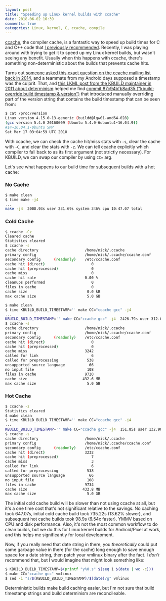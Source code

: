 ```yaml
---
layout: post
title: "Speeding up Linux kernel builds with ccache"
date: 2018-06-02 16:39
comments: true
categories: Linux, kernel, C, ccache, compile
---
```

[ccache](https://ccache.samba.org/), the compiler cache, is a fantastic way to
speed up build times for C and C++ code that
[I previously recommended](https://nickdesaulniers.github.io/blog/2015/07/23/additional-c-slash-c-plus-plus-tooling/).
Recently, I was playing around with trying to get it to speed up my Linux
kernel builds, but wasn't seeing any benefit. Usually when this happens with
ccache, there's something non-deterministic about the builds that prevents
cache hits.

Turns out
[someone asked this exact question on the ccache mailing list back in 2014](https://lists.samba.org/archive/ccache/2014q1/001172.html),
and a teammate from my Android days supposed a timestamp was the culprit. That,
and
[this LKML post from the KBUILD maintainer in 2011 about determinism](https://lwn.net/Articles/437864/)
helped me find
[commit 87c94bfb8ad35 ("kbuild: override build timestamp & version")](https://git.kernel.org/pub/scm/linux/kernel/git/torvalds/linux.git/commit/?id=87c94bfb8ad354fb43d2caf870d7ca0b3f98dab3) that introduced manually overriding part of the version string that
contains the build timestamp that can be seen from:

```sh
$ cat /proc/version
Linux version 4.15.0-13-generic (buildd@lgw01-amd64-028)
(gcc version 5.4.0 20160609 (Ubuntu 5.4.0-6ubuntu1~16.04.9))
#14~16.04.1-Ubuntu SMP
Sat Mar 17 03:04:59 UTC 2018
```

With ccache, we can check the cache hit/miss stats with `-s`, clear the cache
with `-C`, and clear the stats with `-z`. We can tell ccache explicitly which
compiler to fall back to as its first argument (not strictly necessary). For
KBUILD, we can swap our compiler by using `CC=` arg.

Let's see what happens to
our build time for subsequent builds with a hot cache:

### No Cache

```sh
$ make clean
$ time make -j4
...
make -j4  2008.93s user 231.69s system 346% cpu 10:47.07 total
```

### Cold Cache

```sh
$ ccache -Cz
Cleared cache
Statistics cleared
$ ccache -s
cache directory                     /home/nick/.ccache
primary config                      /home/nick/.ccache/ccache.conf
secondary config      (readonly)    /etc/ccache.conf
cache hit (direct)                     0
cache hit (preprocessed)               0
cache miss                             0
cache hit rate                      0.00 %
cleanups performed                     0
files in cache                         0
cache size                           0.0 kB
max cache size                       5.0 GB

$ make clean
$ time KBUILD_BUILD_TIMESTAMP='' make CC="ccache gcc" -j4
...
KBUILD_BUILD_TIMESTAMP='' make CC="ccache gcc" -j4  2426.79s user 312.08s system 372% cpu 12:15.22 total
$ ccache -s
cache directory                     /home/nick/.ccache
primary config                      /home/nick/.ccache/ccache.conf
secondary config      (readonly)    /etc/ccache.conf
cache hit (direct)                     0
cache hit (preprocessed)               0
cache miss                          3242
called for link                        6
called for preprocessing             538
unsupported source language           66
no input file                        108
files in cache                      9720
cache size                         432.6 MB
max cache size                       5.0 GB
```

### Hot Cache

```sh
$ ccache -z
Statistics cleared
$ make clean
$ time KBUILD_BUILD_TIMESTAMP='' make CC="ccache gcc" -j4
...
KBUILD_BUILD_TIMESTAMP='' make CC="ccache gcc" -j4  151.85s user 132.98s system 288% cpu 1:38.90 total
$ ccache -s
cache directory                     /home/nick/.ccache
primary config                      /home/nick/.ccache/ccache.conf
secondary config      (readonly)    /etc/ccache.conf
cache hit (direct)                  3232
cache hit (preprocessed)               7
cache miss                             3
called for link                        6
called for preprocessing             538
unsupported source language           66
no input file                        108
files in cache                      9734
cache size                         432.8 MB
max cache size                       5.0 GB
```

The initial cold cache build will be slower than not using ccache at all, but
it's a one time cost that's not significant relative to the savings.  No
caching took 647.07s, initial cold cache build took 735.22s (13.62% slower),
and subsequent hot cache builds took 98.9s (6.54x faster). YMMV based on CPU
and disk performance. Also, it's not the most common workflow to do clean
builds, but we do this for Linux kernel builds for Android/Pixel at work, and
this helps me significantly for local development.

Now, if you really need that date string in there, you *theoretically* could
put some garbage value in there (for the cache) long enough to save enough
space for a date string, then patch your vmlinux binary after the fact.  I
*don't* recommend that, but I would imagine that might look something like:

```sh
$ KBUILD_BUILD_TIMESTAMP=$(printf "y%0.s" $(seq 1 $(date | wc -c)))
$ make CC="ccache gcc" vmlinux
$ sed -i "s/$(KBUILD_BUILD_TIMESTAMP)/$(date)/g" vmlinux
```

Deterministic builds make build caching easier, but I'm not sure that build
timestamp strings and build determinism are reconcileable.
